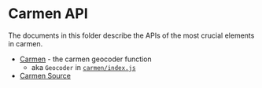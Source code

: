 # Carmen API

The documents in this folder describe the APIs of the most crucial elements in carmen.

- [Carmen](./carmen.md) - the carmen geocoder function
    - aka `Geocoder` in [`carmen/index.js`](../../index.js)
- [Carmen Source](./carmen-source.md)
